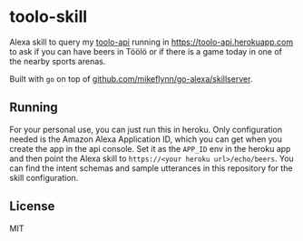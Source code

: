 # toolo-skill

Alexa skill to query my [toolo-api](https://github.com/Mumakil/toolo-api) running in https://toolo-api.herokuapp.com to ask if you can have beers in Töölö or if there is a game today in one of the nearby sports arenas.

Built with `go` on top of [github.com/mikeflynn/go-alexa/skillserver](https://github.com/mikeflynn/go-alexa/tree/master/skillserver).

## Running

For your personal use, you can just run this in heroku. Only configuration needed is the Amazon Alexa Application ID, which you can get when you create the app in the api console. Set it as the `APP_ID` env in the heroku app and then point the Alexa skill to `https://<your heroku url>/echo/beers`. You can find the intent schemas and sample utterances in this repository for the skill configuration.

## License

MIT
